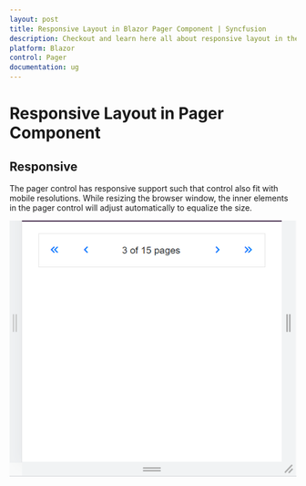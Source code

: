 ```yaml
---
layout: post
title: Responsive Layout in Blazor Pager Component | Syncfusion
description: Checkout and learn here all about responsive layout in the Syncfusion Blazor Pager component and much more.
platform: Blazor
control: Pager
documentation: ug
---
```


# Responsive Layout in Pager Component

## Responsive

The pager control has responsive support such that control also fit with mobile resolutions. While resizing the browser window, the inner elements in the pager control will adjust automatically to equalize the size.

![Blazor Pager with Responsive](./images/blazor-pager-responsive-layout.png)